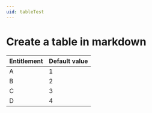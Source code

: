 ```yaml
---
uid: tableTest
---
```


# Create a table in markdown

|Entitlement | Default value |
|--|--|
|A  | 1 |
|B  | 2 |
|C  | 3 |
|D  | 4 |
